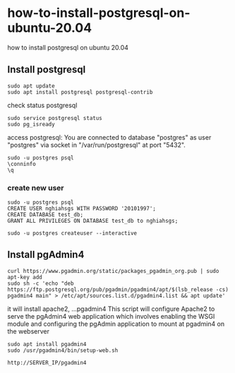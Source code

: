 # how-to-install-postgresql-on-ubuntu-20.04
how to install postgresql on ubuntu 20.04

## Install postgresql

```
sudo apt update
sudo apt install postgresql postgresql-contrib
```

check status postgresql
```
sudo service postgresql status
sudo pg_isready
```

access postgresql: You are connected to database "postgres" as user "postgres" via socket in "/var/run/postgresql" at port "5432".
```
sudo -u postgres psql
\conninfo
\q
```

### create new user
```
sudo -u postgres psql
CREATE USER nghiahsgs WITH PASSWORD '20101997';
CREATE DATABASE test_db;
GRANT ALL PRIVILEGES ON DATABASE test_db to nghiahsgs;
```

```
sudo -u postgres createuser --interactive
```

## Install pgAdmin4
```
curl https://www.pgadmin.org/static/packages_pgadmin_org.pub | sudo apt-key add
sudo sh -c 'echo "deb https://ftp.postgresql.org/pub/pgadmin/pgadmin4/apt/$(lsb_release -cs) pgadmin4 main" > /etc/apt/sources.list.d/pgadmin4.list && apt update'
```
it will install apache2, ...pgadmin4
This script will configure Apache2 to serve the pgAdmin4 web application which involves enabling the WSGI module and configuring the pgAdmin application to mount at pgadmin4 on the webserver 
```
sudo apt install pgadmin4
sudo /usr/pgadmin4/bin/setup-web.sh
```

```
http://SERVER_IP/pgadmin4
```